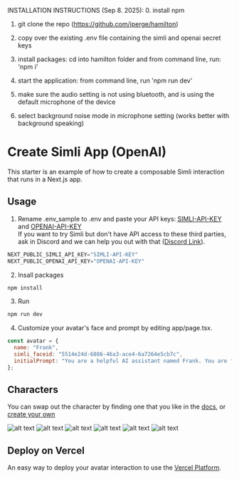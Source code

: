 INSTALLATION INSTRUCTIONS (Sep 8. 2025):
0. install npm

1. git clone the repo (https://github.com/jperge/hamilton)

2. copy over the existing .env file containing the simli and openai secret keys

3. install packages: cd into hamilton folder and from command line, run: 'npm i'

4. start the application: from command line, run 'npm run dev'

5. make sure the audio setting is not using bluetooth, and is using the default microphone of the device

6. select background noise mode in microphone setting (works better with background speaking)


# Create Simli App (OpenAI)
This starter is an example of how to create a composable Simli interaction that runs in a Next.js app.

 ## Usage
 1. Rename .env_sample to .env and paste your API keys: [SIMLI-API-KEY](https://www.simli.com/profile) and [OPENAI-API-KEY](https://platform.openai.com/settings/profile?tab=api-keys) <br/> If you want to try Simli but don't have API access to these third parties, ask in Discord and we can help you out with that ([Discord Link](https://discord.gg/yQx49zNF4d)). 
```js
NEXT_PUBLIC_SIMLI_API_KEY="SIMLI-API-KEY"
NEXT_PUBLIC_OPENAI_API_KEY="OPENAI-API-KEY"
``` 

2. Insall packages
```bash
npm install
```

3. Run
```bash
npm run dev
```

4. Customize your avatar's face and prompt by editing app/page.tsx.
```js
const avatar = {
  name: "Frank",
  simli_faceid: "5514e24d-6086-46a3-ace4-6a7264e5cb7c",
  initialPrompt: "You are a helpful AI assistant named Frank. You are friendly and concise in your responses. Your task is to help users with any questions they might have.",
};
```

## Characters
You can swap out the character by finding one that you like in the [docs](https://docs.simli.com/introduction), or [create your own](https://app.simli.com/) 

![alt text](media/image.png) ![alt text](media/image-4.png) ![alt text](media/image-2.png) ![alt text](media/image-3.png) ![alt text](media/image-5.png) ![alt text](media/image-6.png)

## Deploy on Vercel
An easy way to deploy your avatar interaction to use the [Vercel Platform](https://vercel.com/new?utm_medium=default-template&filter=next.js&utm_source=create-next-app&utm_campaign=create-next-app-readme). 
